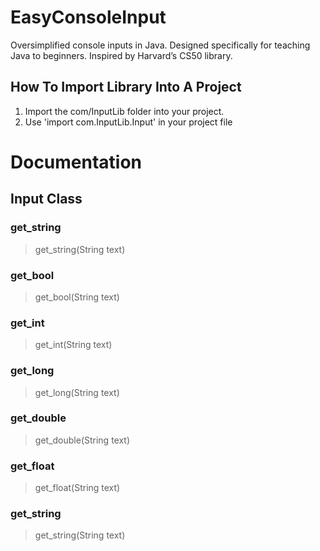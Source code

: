 # EasyConsoleInput
Oversimplified console inputs in Java. Designed specifically for teaching Java to beginners. Inspired by Harvard’s CS50 library.

## How To Import Library Into A Project
1. Import the com/InputLib folder into your project.
2. Use 'import com.InputLib.Input' in your project file

# Documentation

## Input Class

### get_string
> get_string(String text)

### get_bool
> get_bool(String text)

### get_int
> get_int(String text)

### get_long
> get_long(String text)

### get_double
> get_double(String text)

### get_float
> get_float(String text)

### get_string
> get_string(String text)

